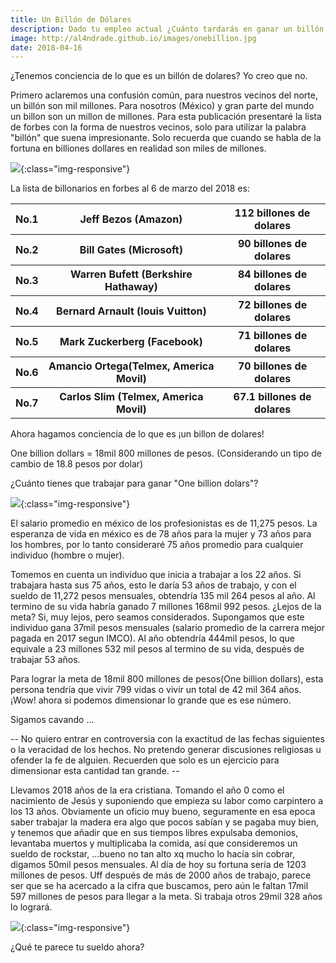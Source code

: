 ```yaml
---
title: Un Billón de Dólares
description: Dado tu empleo actual ¿Cuánto tardarás en ganar un billón de dolares?
image: http://al4ndrade.github.io/images/onebillion.jpg
date: 2018-04-16
---
```


<link rel="stylesheet" href="{{site.baseurl}}/css/blogposts.css">

¿Tenemos conciencia de lo que es un billón de dolares? Yo creo que no. 

Primero aclaremos una confusión común, para nuestros vecinos del norte, un billón son mil millones. Para nosotros (México) y gran parte del mundo un billon son un millon de millones. Para esta publicación presentaré la lista de forbes con la forma de nuestros vecinos, solo para utilizar la palabra "billón" que suena impresionante. Solo recuerda que cuando se habla de la fortuna en billiones dollares en realidad son miles de millones.

![]({{site.baseurl}}/images/pagando.jpg){:class="img-responsive"}

La lista de billonarios en forbes al 6 de marzo del 2018 es:
<table>
<tr>
	<th>No.1</th><th>Jeff Bezos (Amazon)</th><th>112 billones de dolares</th>
</tr>
<tr>
	<th>No.2</th><th>Bill Gates (Microsoft)</th><th>90 billones de dolares</th>
</tr>
<tr>
	<th>No.3</th><th>Warren Bufett (Berkshire Hathaway)</th><th>84 billones de dolares</th>
</tr>
<tr>
	<th>No.4</th><th>Bernard Arnault (louis Vuitton)</th><th>72 billones de dolares</th>
</tr>
<tr>
	<th>No.5</th><th>Mark Zuckerberg (Facebook)</th><th>71 billones de dolares</th>
</tr>
<tr>
	<th>No.6</th><th>Amancio Ortega(Telmex, America Movil)</th><th>70 billones de dolares</th>
</tr>
<tr>
	<th>No.7</th><th>Carlos Slim (Telmex, America Movil)</th><th>67.1 billones de dolares</th>
</tr>		
</table>
Ahora hagamos conciencia de lo que es ¡un billon de dolares!

One billion dollars = 18mil 800 millones de pesos. (Considerando un tipo de cambio de 18.8 pesos por dolar)

¿Cuánto tienes que trabajar para ganar "One billion dolars"?

![]({{site.baseurl}}/images/alotofbillions.jpg){:class="img-responsive"}

El salario promedio en méxico de los profesionistas es de 11,275 pesos.
La esperanza de vida en méxico es de 78 años para la mujer y 73 años para los hombres, por lo tanto consideraré 75 años promedio para cualquier individuo (hombre o mujer).

Tomemos en cuenta un individuo que inicia a trabajar a los 22 años. Si trabajara hasta sus 75 años, esto le daría 53 años de trabajo, y con el sueldo de 11,272 pesos mensuales, obtendría 135 mil 264 pesos al año. Al termino de su vida habría ganado 7 millones 168mil 992 pesos.
¿Lejos de la meta? Si, muy lejos, pero seamos considerados. Supongamos que este individuo gana 37mil pesos mensuales (salario promedio de la carrera mejor pagada en 2017 segun IMCO).
Al año obtendría 444mil pesos, lo que equivale a 23 millones 532 mil pesos al termino de su vida, después de trabajar 53 años.

Para lograr la meta de 18mil 800 millones de pesos(One billion dollars), esta persona tendría que vivir 799 vidas o vivir un total de 42 mil 364 años. ¡Wow! ahora si podemos dimensionar lo grande que es ese número.

Sigamos cavando ...

-- No quiero entrar en controversia con la exactitud de las fechas siguientes o la veracidad de los hechos.  No pretendo generar discusiones religiosas u ofender la fe de alguien. Recuerden que solo es un ejercicio para dimensionar esta cantidad tan grande. -- 

Llevamos 2018 años de la era cristiana.  Tomando el año 0 como el nacimiento de Jesús y suponiendo que empieza su labor como carpintero a los 13 años. Obviamente un oficio muy bueno, seguramente en esa epoca saber trabajar la madera era algo que pocos sabían y se pagaba muy bien, y tenemos que añadir que en sus tiempos libres expulsaba demonios, levantaba muertos y multiplicaba la comida, así que consideremos un sueldo de rockstar, ...bueno no tan alto xq mucho lo hacía sin cobrar, digamos 50mil pesos mensuales. Al día de hoy su fortuna sería de 1203 millones de pesos. Uff después de más de 2000 años de trabajo,  parece ser que se ha acercado a la cifra que buscamos, pero aún le faltan 17mil 597 millones de pesos para llegar a la meta. Si trabaja otros 29mil 328 años lo logrará. 

![]({{site.baseurl}}/images/carpintero.jpg){:class="img-responsive"}

¿Qué te parece tu sueldo ahora?


